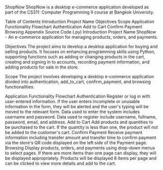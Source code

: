 
ShopNow
ShopNow is a desktop e-commerce application developed as part of the CS311: Computer Programming II course at Bangkok University.

Table of Contents
Introduction
Project Name
Objectives
Scope
Application Functionality
Flowchart
Authentication
Add to Cart
Confirm Payment
Browsing
Appendix
Source Code (.py)
Introduction
Project Name
ShopNow - An e-commerce application for managing products, orders, and payments.

Objectives
The project aims to develop a desktop application for buying and selling products. It focuses on enhancing programming skills using Python, supporting functions such as adding or changing products in the cart, creating and signing in to accounts, recording payment information, and adding products for sale in the store.

Scope
The project involves developing a desktop e-commerce application divided into authentication, add_to_cart, confirm_payment, and browsing functionalities.

Application Functionality
Flowchart
Authentication
Register or log in with user-entered information.
If the user enters incomplete or unusable information in the form, they will be alerted and the user's typing will be moved to the relevant form.
Data used to enter the system includes username and password. Data used to register include username, fullname, password, email, and address.
Add to Cart
Add products and quantities to be purchased to the cart. If the quantity is less than one, the product will not be added to the customer's cart.
Confirm Payment
Receive payment information including transfer amount and transfer time to confirm payment via the store's QR code displayed on the left side of the Payment page.
Browsing
Display products, orders, and payments using drop-down menus to select pages. If there are more items than one page can display, they will be displayed appropriately.
Products will be displayed 8 items per page and can be clicked to view more details and add to the cart.
